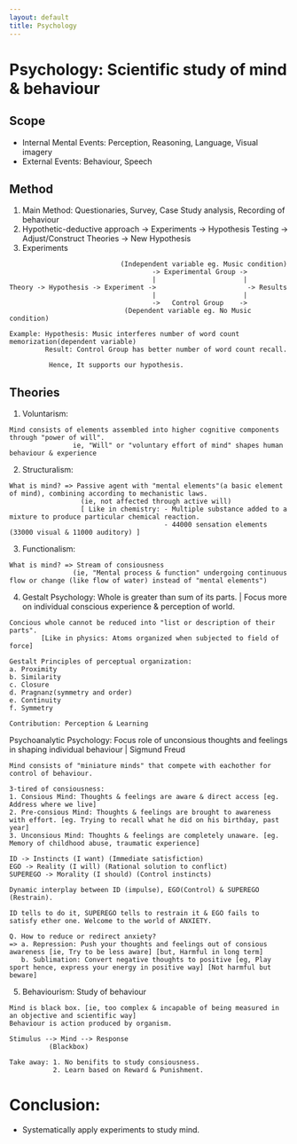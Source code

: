 ```yaml
---
layout: default
title: Psychology
---
```


# Psychology: Scientific study of mind & behaviour

## Scope
- Internal Mental Events: Perception, Reasoning, Language, Visual imagery
- External Events: Behaviour, Speech

## Method
1. Main Method: Questionaries, Survey, Case Study analysis, Recording of behaviour
2. Hypothetic-deductive approach
      -> Experiments -> Hypothesis Testing -> Adjust/Construct Theories -> New Hypothesis
3. Experiments

```
                            (Independent variable eg. Music condition)
                                    -> Experimental Group ->
                                    |                      |    
Theory -> Hypothesis -> Experiment ->                       -> Results  
                                    |                      |  
                                    ->   Control Group    ->
                             (Dependent variable eg. No Music condition)

Example: Hypothesis: Music interferes number of word count memorization(dependent variable)
         Result: Control Group has better number of word count recall.

          Hence, It supports our hypothesis.
```
## Theories
1. Voluntarism:
```
Mind consists of elements assembled into higher cognitive components through "power of will".
                ie, "Will" or "voluntary effort of mind" shapes human behaviour & experience
```
2. Structuralism:
```
What is mind? => Passive agent with "mental elements"(a basic element of mind), combining according to mechanistic laws.
                  (ie, not affected through active will)
                  [ Like in chemistry: - Multiple substance added to a mixture to produce particular chemical reaction.
                                       - 44000 sensation elements (33000 visual & 11000 auditory) ]
```
3. Functionalism:
```
What is mind? => Stream of consiousness
                (ie, "Mental process & function" undergoing continuous flow or change (like flow of water) instead of "mental elements")

```
4. Gestalt Psychology: Whole is greater than sum of its parts. | Focus more on individual conscious experience & perception of world.
```
Concious whole cannot be reduced into "list or description of their parts".
        [Like in physics: Atoms organized when subjected to field of force]

Gestalt Principles of perceptual organization:
a. Proximity
b. Similarity
c. Closure
d. Pragnanz(symmetry and order)
e. Continuity
f. Symmetry

Contribution: Perception & Learning
```
Psychoanalytic Psychology: Focus role of unconsious thoughts and feelings in shaping individual behaviour | Sigmund Freud
```
Mind consists of "miniature minds" that compete with eachother for control of behaviour.

3-tired of consiousness:
1. Consious Mind: Thoughts & feelings are aware & direct access [eg. Address where we live]
2. Pre-consious Mind: Thoughts & feelings are brought to awareness with effort. [eg. Trying to recall what he did on his birthday, past year]
3. Unconsious Mind: Thoughts & feelings are completely unaware. [eg. Memory of childhood abuse, traumatic experience]

ID -> Instincts (I want) (Immediate satisfiction)
EGO -> Reality (I will) (Rational solution to conflict)
SUPEREGO -> Morality (I should) (Control instincts)

Dynamic interplay between ID (impulse), EGO(Control) & SUPEREGO (Restrain).

ID tells to do it, SUPEREGO tells to restrain it & EGO fails to satisfy ether one. Welcome to the world of ANXIETY.

Q. How to reduce or redirect anxiety?
=> a. Repression: Push your thoughts and feelings out of consious awareness [ie, Try to be less aware] [but, Harmful in long term]
   b. Sublimation: Convert negative thoughts to positive [eg, Play sport hence, express your energy in positive way] [Not harmful but beware]
```
5. Behaviourism: Study of behaviour
```
Mind is black box. [ie, too complex & incapable of being measured in an objective and scientific way]
Behaviour is action produced by organism.

Stimulus --> Mind --> Response
          (Blackbox)

Take away: 1. No benifits to study consiousness.
           2. Learn based on Reward & Punishment.

```

# Conclusion:
- Systematically apply experiments to study mind.



